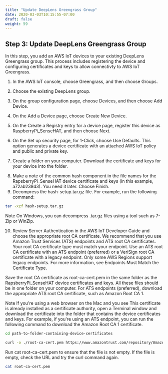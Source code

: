 ```yaml
---
title: "Update DeepLens Greengrass Group"
date: 2020-03-03T10:15:55-07:00
draft: false
weight: 59
---
```

## Step 3: Update DeepLens Greengrass Group

In this step, you add an AWS IoT devices to your existing DeepLens Greengrass group. This process includes registering the device and configuring certificates and keys to allow connectivty to AWS IoT Greengrass.
 
1.	In the AWS IoT console, choose Greengrass, and then choose Groups.

<screenshot>


2.	Choose the existing DeepLens group.

<screenshot>

3.	On the group configuration page, choose Devices, and then choose Add Device.

 <screenshot>

4.	On the Add a Device page, choose Create New Device.

 <screenshot>

5.	On the Create a Registry entry for a device page, register this device as RaspberryPi_SenseHAT, and then choose Next.

<screenshot>

6.	On the Set up security page, for 1-Click, choose Use Defaults. This option generates a device certificate with an attached AWS IoT policy and public and private key.

<screenshot>

7.	Create a folder on your computer. Download the certificate and keys for your device into the folder.

<screenshot> 

8.	Make a note of the common hash component in the file names for the RapsberryPi_SenseHAT device certificate and keys (in this example, a72ab238d3). You need it later. Choose Finish.
9.	Decompress the hash-setup.tar.gz file. For example, run the following command:

```bash
tar -xzf hash-setup.tar.gz
```

Note
On Windows, you can decompress .tar.gz files using a tool such as 7-Zip or WinZip.

10.	Review Server Authentication in the AWS IoT Developer Guide and choose the appropriate root CA certificate. We recommend that you use Amazon Trust Services (ATS) endpoints and ATS root CA certificates. Your root CA certificate type must match your endpoint. Use an ATS root CA certificate with an ATS endpoint (preferred) or a VeriSign root CA certificate with a legacy endpoint. Only some AWS Regions support legacy endpoints. For more information, see Endpoints Must Match the Certificate Type.

Save the root CA certificate as root-ca-cert.pem in the same folder as the RapsberryPi_SenseHAT device certificates and keys. All these files should be in one folder on your computer.  For ATS endpoints (preferred), download the appropriate ATS root CA certificate, such as Amazon Root CA 1.

Note
If you're using a web browser on the Mac and you see This certificate is already installed as a certificate authority, open a Terminal window and download the certificate into the folder that contains the  device certificates and keys. For example, if you're using an ATS endpoint, you can run the following command to download the Amazon Root CA 1 certificate.

```bash
cd path-to-folder-containing-device-certificates

curl -o ./root-ca-cert.pem https://www.amazontrust.com/repository/AmazonRootCA1.pem
```

Run cat root-ca-cert.pem to ensure that the file is not empty. If the file is empty, check the URL and try the curl command again.

```bash
cat root-ca-cert.pem

```